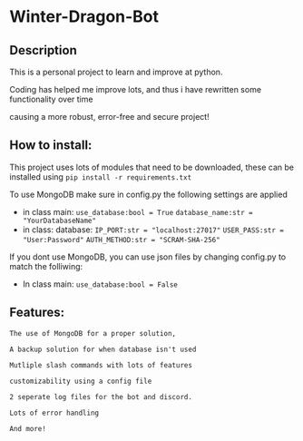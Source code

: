 # Winter-Dragon-Bot

## Description

This is a personal project to learn and improve at python.

Coding has helped me improve lots, and thus i have rewritten some functionality over time

causing a more robust, error-free and secure project!

## How to install:

This project uses lots of modules that need to be downloaded, these can be installed using `pip install -r requirements.txt`

To use MongoDB make sure in config.py the following settings are applied

* in class main:
  `use_database:bool = True`
  `database_name:str = "YourDatabaseName"`
* in class: database:
  `IP_PORT:str = "localhost:27017"`
  `USER_PASS:str = "User:Password"`
  `AUTH_METHOD:str = "SCRAM-SHA-256"`

If you dont use MongoDB, you can use json files by changing config.py to match the folliwing:

* In class main:
  ``use_database:bool = False``


## Features:

    The use of MongoDB for a proper solution,

    A backup solution for when database isn't used

    Mutliple slash commands with lots of features

    customizability using a config file

    2 seperate log files for the bot and discord.

    Lots of error handling

    And more!
